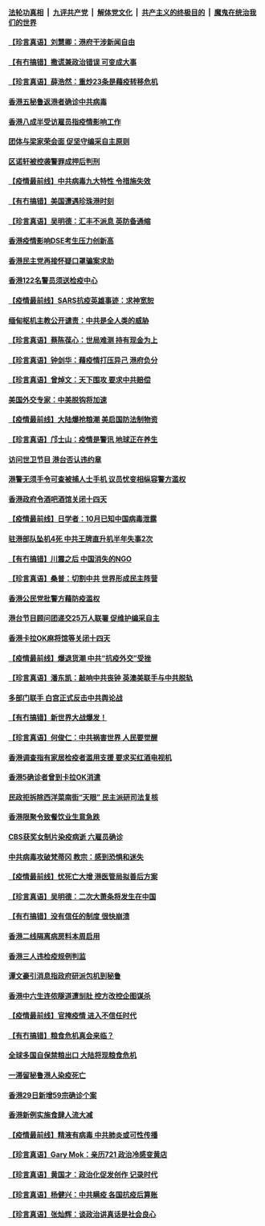 ####  [法轮功真相](../../../../basic/blob/master/README.md?t=04080401) &nbsp;|&nbsp; [九评共产党](../../../../9ping.md/blob/master/README.md?t=04080401) &nbsp;|&nbsp; [解体党文化](../../../../jtdwh.md/blob/master/README.md?t=04080401)  &nbsp;|&nbsp; [共产主义的终极目的](../../../../gczydzjmd.md/blob/master/README.md?t=04080401) &nbsp;|&nbsp; [魔鬼在统治我们的世界](../../../../mgztzwmdsj.md/blob/master/README.md?t=04080401) 

#### [【珍言真语】刘慧卿：港府干涉新闻自由](../pages/nsc415/n12011827.md?t=04080401) 

#### [【有冇搞错】撒谎兼政治错误 可变成大事](../pages/nsc415/n12011573.md?t=04080401) 

#### [【珍言真语】薛浩然：重炒23条是藉疫转移危机](../pages/nsc415/n12010781.md?t=04080401) 

#### [香港五秘鲁返港者确诊中共病毒](../pages/nsc415/n12009401.md?t=04080401) 

#### [香港八成半受访雇员指疫情影响工作](../pages/nsc415/n12009383.md?t=04080401) 

#### [团体与梁家荣会面 促坚守编采自主原则](../pages/nsc415/n12009370.md?t=04080401) 

#### [区诺轩被控袭警罪成押后判刑](../pages/nsc415/n12009360.md?t=04080401) 

#### [【疫情最前线】中共病毒九大特性 令措施失效](../pages/nsc415/n12009116.md?t=04080401) 

#### [【有冇搞错】美国遭遇珍珠港时刻](../pages/nsc415/n12008382.md?t=04080401) 

#### [【珍言真语】吴明德：汇丰不派息 英防备通缩](../pages/nsc415/n12007697.md?t=04080401) 

#### [香港疫情影响DSE考生压力创新高](../pages/nsc415/n12006047.md?t=04080401) 

#### [香港民主党再接怀疑口罩骗案求助](../pages/nsc415/n12006014.md?t=04080401) 

#### [香港122名警员须送检疫中心](../pages/nsc415/n12005887.md?t=04080401) 

#### [【疫情最前线】SARS抗疫英雄事迹：求神宽恕](../pages/nsc415/n12005435.md?t=04080401) 

#### [缅甸枢机主教公开谴责：中共是全人类的威胁](../pages/nsc415/n12005552.md?t=04080401) 

#### [【珍言真语】蔡陈葆心：世局难测 持有现金为上](../pages/nsc415/n12004833.md?t=04080401) 

#### [【珍言真语】钟剑华：藉疫情打压异己 港府负分](../pages/nsc415/n12002649.md?t=04080401) 

#### [【珍言真语】曾焯文：天下围攻 要求中共赔偿](../pages/nsc415/n12003900.md?t=04080401) 

#### [美国外交专家：中美脱钩将加速](../pages/nsc415/n12003279.md?t=04080401) 

#### [【疫情最前线】大陆爆抢粮潮 美启国防法制物资](../pages/nsc415/n12001710.md?t=04080401) 

#### [【珍言真语】邝士山：疫情是警讯 地球正在养生](../pages/nsc415/n12000821.md?t=04080401) 

#### [访问世卫节目 港台否认违约章](../pages/nsc415/n11999475.md?t=04080401) 

#### [港警无须手令可查被捕人士手机 议员忧变相纵容警方滥权](../pages/nsc415/n11999508.md?t=04080401) 

#### [香港政府令酒吧酒馆关闭十四天](../pages/nsc415/n11999403.md?t=04080401) 

#### [【疫情最前线】日学者：10月已知中国病毒泄露](../pages/nsc415/n11998838.md?t=04080401) 

#### [驻港部队坠机4死 中共王牌直升机半年失事2次](../pages/nsc415/n11999002.md?t=04080401) 

#### [【有冇搞错】川震之后 中国消失的NGO](../pages/nsc415/n11998575.md?t=04080401) 

#### [【珍言真语】桑普：切割中共 世界形成民主阵营](../pages/nsc415/n11998088.md?t=04080401) 

#### [香港公民党批警方藉防疫滥权](../pages/nsc415/n11996675.md?t=04080401) 

#### [港台节目顾问团递交25万人联署 促维护编采自主](../pages/nsc415/n11996632.md?t=04080401) 

#### [香港卡拉OK麻将馆等关闭十四天](../pages/nsc415/n11996586.md?t=04080401) 

#### [【疫情最前线】爆退货潮 中共“抗疫外交”受挫](../pages/nsc415/n11996518.md?t=04080401) 

#### [【珍言真语】潘东凯：敲响中共丧钟 英澳美联手与中共脱轨](../pages/nsc415/n11995143.md?t=04080401) 

#### [多部门联手 白宫正式反击中共舆论战](../pages/nsc415/n11996230.md?t=04080401) 

#### [【有冇搞错】新世界大战爆发！](../pages/nsc415/n11996002.md?t=04080401) 

#### [【珍言真语】何俊仁：中共祸害世界 人民要觉醒](../pages/nsc415/n11994171.md?t=04080401) 

#### [香港调查指有家居检疫者滥用支援 要求买红酒电视机](../pages/nsc415/n11993511.md?t=04080401) 

#### [香港5确诊者曾到卡拉OK消遣](../pages/nsc415/n11993458.md?t=04080401) 

#### [民政拒拆除西洋菜南街“天眼” 民主派研司法复核](../pages/nsc415/n11993483.md?t=04080401) 

#### [香港限聚令致餐饮业生意急跌](../pages/nsc415/n11993425.md?t=04080401) 

#### [CBS获奖女制片染疫病逝 六雇员确诊](../pages/nsc415/n11993381.md?t=04080401) 

#### [中共病毒攻破梵蒂冈 教宗：感到恐惧和迷失](../pages/nsc415/n11993233.md?t=04080401) 

#### [【疫情最前线】忧死亡大增 港医管局拟善后方案](../pages/nsc415/n11992868.md?t=04080401) 

#### [【珍言真语】吴明德：二次大萧条将发生在中国](../pages/nsc415/n11991941.md?t=04080401) 

#### [【有冇搞错】没有信任的制度 很快崩溃](../pages/nsc415/n11992733.md?t=04080401) 

#### [香港二线隔离病房料本周启用](../pages/nsc415/n11990265.md?t=04080401) 

#### [香港三人违检疫规例判监](../pages/nsc415/n11990250.md?t=04080401) 

#### [谭文豪引消息指政府研派包机到秘鲁](../pages/nsc415/n11990241.md?t=04080401) 

#### [香港中六生连侬隧道遭㓥肚 控方改控企图谋杀](../pages/nsc415/n11990222.md?t=04080401) 

#### [【疫情最前线】官掩疫情 进入不信任时代](../pages/nsc415/n11989861.md?t=04080401) 

#### [【有冇搞错】粮食危机真会来临？](../pages/nsc415/n11989156.md?t=04080401) 

#### [全球多国自保禁粮出口 大陆将现粮食危机](../pages/nsc415/n11986801.md?t=04080401) 

#### [一滞留秘鲁港人染疫死亡](../pages/nsc415/n11986820.md?t=04080401) 

#### [香港29日新增59宗确诊个案](../pages/nsc415/n11986800.md?t=04080401) 

#### [香港新例实施食肆人流大减](../pages/nsc415/n11986741.md?t=04080401) 

#### [【疫情最前线】精液有病毒 中共肺炎或可性传播](../pages/nsc415/n11986675.md?t=04080401) 

#### [【珍言真语】Gary Mok：亲历721 政治冷感变黄店](../pages/nsc415/n11986525.md?t=04080401) 

#### [【珍言真语】黄国才：政治化促发创作 记录时代](../pages/nsc415/n11985201.md?t=04080401) 

#### [【珍言真语】杨健兴：中共瞒疫 各国抗疫后算账](../pages/nsc415/n11983754.md?t=04080401) 

#### [【珍言真语】张灿辉：谈政治讲真话是社会良心](../pages/nsc415/n11983350.md?t=04080401) 

